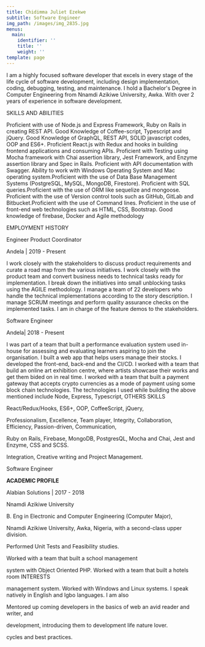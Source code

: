 ```yaml
---
title: Chidimma Juliet Ezekwe
subtitle: Software Engineer
img_path: /images/img_2835.jpg
menus:
  main:
    identifier: ''
    title: ''
    weight: ''
template: page
---
```

I am a highly focused software developer that excels in every stage of the life cycle of software development, including design implementation, coding, debugging, testing, and maintenance. I hold a Bachelor's Degree in Computer Engineering from Nnamdi Azikiwe University, Awka. With over 2 years of experience in software development. 

SKILLS AND ABILITIES 

Proficient with use of Node.js and Express Framework, Ruby on Rails in creating REST API. Good Knowledge of Coffee-script, Typescript and jQuery. Good Knowledge of GraphQL, REST API, SOLID javascript codes, OOP and ES6+. Proficient React.js with Redux and hooks in building frontend applications and consuming APIs. Proficient with Testing using Mocha framework with Chai assertion library, Jest Framework, and Enzyme assertion library and Spec in Rails. Proficient with API documentation with Swagger. Ability to work with Windows Operating System and Mac operating system.Proficient with the use of Data Base Management Systems (PostgreSQL, MySQL, MongoDB, Firestore). Proficient with SQL queries.Proficient with the use of ORM like sequelize and mongoose. Proficient with the use of Version control tools such as GitHub, GitLab and Bitbucket.Proficient with the use of Command lines. Proficient in the use of front-end web technologies such as HTML, CSS, Bootstrap. Good knowledge of firebase, Docker and Agile methodology 

EMPLOYMENT HISTORY 

Engineer Product Coordinator 

Andela | 2019 - Present 

I work closely with the stakeholders to discuss product requirements and curate a road map from the various initiatives. I work closely with the product team and convert business needs to technical tasks ready for implementation. I break down the initiatives into small unblocking tasks using the AGILE methodology. I manage a team of 22 developers who handle the technical implementations according to the story description. I manage SCRUM meetings and perform quality assurance checks on the implemented tasks. I am in charge of the feature demos to the stakeholders. 

Software Engineer 

Andela| 2018 - Present 

I was part of a team that built a performance evaluation system used in-house for assessing and evaluating learners aspiring to join the organisation. I built a web app that helps users manage their stocks. I developed the front-end, back-end and the CI/CD. I worked with a team that build an online art exhibition centre, where artists showcase their works and get them bided on in real time. I worked with a team that built a payment gateway that accepts crypto currencies as a mode of payment using some block chain technologies. The technologies I used while building the above mentioned include Node, Express, Typescript, OTHERS SKILLS 

React/Redux/Hooks, ES6+, OOP, CoffeeScript, jQuery, 

Professionalism, Excellence, Team player, Integrity, Collaboration, Efficiency, Passion-driven, Communication, 

Ruby on Rails, Firebase, MongoDB, PostgresQL, Mocha and Chai, Jest and Enzyme, CSS and SCSS. 

Integration, Creative writing and Project Management. 

Software Engineer

**ACADEMIC PROFILE** 

 Alabian Solutions | 2017 - 2018 

Nnamdi Azikiwe University 



B. Eng in Electronic and Computer Engineering (Computer Major),

Nnamdi Azikiwe University, Awka, Nigeria, with a  second-class upper division. 

Performed Unit Tests and Feasibility studies.  

Worked with a team that built a school management 

system with Object Oriented PHP. Worked with a team that built a hotels room INTERESTS 

management system. Worked with Windows and Linux systems. I speak natively in English and Igbo languages. I am also 

Mentored up coming developers in the basics of web an avid reader and writer, and 

development, introducing them to development life nature lover. 

cycles and best practices.
